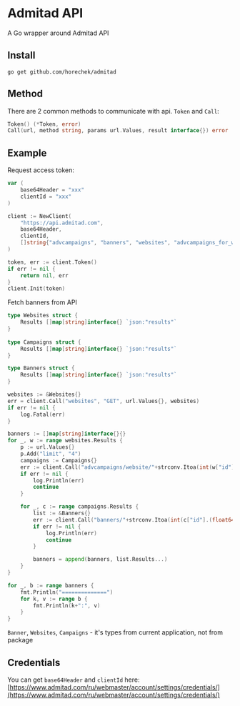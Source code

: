 # Admitad API

A Go wrapper around Admitad API

## Install

```
go get github.com/horechek/admitad
```

## Method

There are 2 common methods to communicate with api. `Token` and `Call`:

```go
Token() (*Token, error)
Call(url, method string, params url.Values, result interface{}) error
```

## Example

Request access token:

```go
var (
    base64Header = "xxx"
    clientId = "xxx"
)

client := NewClient(
    "https://api.admitad.com",
    base64Header,
    clientId,
    []string{"advcampaigns", "banners", "websites", "advcampaigns_for_website", "banners_for_website"},
)

token, err := client.Token()
if err != nil {
    return nil, err
}
client.Init(token)
```

Fetch banners from API

```go
type Websites struct {
    Results []map[string]interface{} `json:"results"`
}
    
type Campaigns struct {
    Results []map[string]interface{} `json:"results"`
}

type Banners struct {
    Results []map[string]interface{} `json:"results"`
}

websites := &Websites{}
err = client.Call("websites", "GET", url.Values{}, websites)
if err != nil {
    log.Fatal(err)
}

banners := []map[string]interface{}{}
for _, w := range websites.Results {
    p := url.Values{}
    p.Add("limit", "4")
    campaigns := Campaigns{}
    err := client.Call("advcampaigns/website/"+strconv.Itoa(int(w["id"].(float64))), "GET", p, &campaigns)
    if err != nil {
        log.Println(err)
        continue
    }

    for _, c := range campaigns.Results {
        list := &Banners{}
        err := client.Call("banners/"+strconv.Itoa(int(c["id"].(float64)))+"/website/"+strconv.Itoa(int(w["id"].(float64))), "GET", url.Values{}, list)
        if err != nil {
            log.Println(err)
            continue
        }

        banners = append(banners, list.Results...)
    }
}

for _, b := range banners {
    fmt.Println("==============")
    for k, v := range b {
        fmt.Println(k+":", v)
    }
}
```

`Banner`, `Websites`, `Campaigns` - it's types from current application, not from package

## Credentials

You can get `base64Header` and `clientId` here: [https://www.admitad.com/ru/webmaster/account/settings/credentials/](https://www.admitad.com/ru/webmaster/account/settings/credentials/)